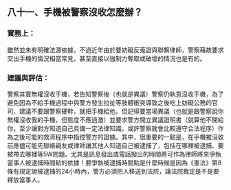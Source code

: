## 八十一、手機被警察沒收怎麼辦？

### 實務上：

雖然並未有明確法源依據，不過近年由於要妨礙反蒐證與聯繫律師，警察藉故要求交出手機的情況相當常見，甚至直接以強制力奪取或破壞的情況也是有的。

### 建議與評估：

警察其實無權沒收手機，若告知警察後（也就是異議）警察仍執意沒收手機，為了避免因為不給手機過程中與警方發生拉扯等肢體衝突導致之後吃上妨礙公務的官司，建議不要跟警察硬幹，就把手機給他。但記得要當場異議（也就是跟警察說你無權沒收我的手機，但態度不應過激）並要求警方開立異議證明書（就算他不開給你，至少讓對方知道自己具備一定法律知識，或許警察就會比較遵守合法程序）作為之後可能的救濟程序中指控警方的證據。其中，很重要的一點是，在手機被沒收前應儘可能先聯絡親友或律師讓其他人知道自己被逮捕了，包括在哪裡被逮捕、要被帶去哪裡等5W問題。尤其是訊息發出或電話撥出的時間將可作為律師將來爭執當事人被逮捕時間點的依據！要爭執被逮捕時間點是什麼時候是因為《憲法》第8條有規定說被逮捕的24小時內，警方必須把人移送到法院，讓法院裁定是不是要釋放當事人。

